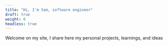 ```yaml
---
title: "Hi, I'm Sam, software engineer"
draft: true
weight: 0
headless: true
---
```


Welcome on my site, I share here my personal projects, learnings, and ideas